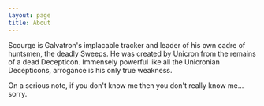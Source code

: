 ```yaml
---
layout: page
title: About
---
```


Scourge is Galvatron's implacable tracker and leader of his own cadre of huntsmen, the deadly Sweeps. He was created by Unicron from the remains of a dead Decepticon. Immensely powerful like all the Unicronian Decepticons, arrogance is his only true weakness.

On a serious note, if you don't know me then you don't really know me... sorry.
